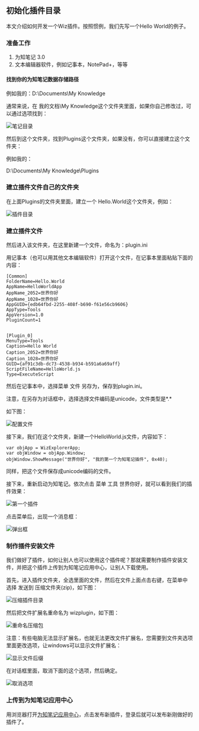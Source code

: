 ## 初始化插件目录

本文介绍如何开发一个Wiz插件。按照惯例，我们先写一个Hello World的例子。

### 准备工作

1. 为知笔记 3.0
1. 文本编辑器软件，例如记事本，NotePad+，等等

#### 找到你的为知笔记数据存储路径

例如我的：D:\Documents\My Knowledge

通常来说，在 我的文档\My Knowledge这个文件夹里面，如果你自己修改过，可以通过选项找到：

![笔记目录](../img/kb-path.jpg)

然后到这个文件夹，找到Plugins这个文件夹，如果没有，你可以直接建立这个文件夹：

例如我的：

D:\Documents\My Knowledge\Plugins

### 建立插件文件自己的文件夹

在上面Plugins的文件夹里面，建立一个 Hello.World这个文件夹，例如：

![插件目录](../img/plugin-path.jpg)

### 建立插件文件

然后进入该文件夹，在这里新建一个文件，命名为：plugin.ini

用记事本（也可以用其他文本编辑软件）打开这个文件，在记事本里面粘贴下面的内容：

```
[Common]
FolderName=Hello.World
AppName=HelloWorldApp
AppName_2052=世界你好
AppName_1028=世界你好
AppGUID={edb64fbd-2255-408f-b690-f61e56cb9606}
AppType=Tools
AppVersion=1.0
PluginCount=1


[Plugin_0]
MenuType=Tools
Caption=Hello World
Caption_2052=世界你好
Caption_1028=世界你好
GUID={af91c3db-dc73-4538-b934-b591a6a69aff}
ScriptFileName=HelloWorld.js
Type=ExecuteScript
```

然后在记事本中，选择菜单 文件 另存为，保存到plugin.ini。

注意，在另存为对话框中，选择选择文件编码是unicode，文件类型是*.*

如下图：

![配置文件](../img/ini-path.jpg)

接下来，我们在这个文件夹，新建一个HelloWorld.js文件，内容如下：

```
var objApp = WizExplorerApp;
var objWindow = objApp.Window;
objWindow.ShowMessage("世界你好", "我的第一个为知笔记插件", 0x40);
```


同样，把这个文件保存成unicode编码的文件。

接下来，重新启动为知笔记。依次点击 菜单 工具 世界你好，就可以看到我们的插件效果：

![第一个插件](../img/first-plugin.jpg)

点击菜单后，出现一个消息框：

![弹出框](../img/first-plugin.jpg)

### 制作插件安装文件

我们做好了插件，如何让别人也可以使用这个插件呢？那就需要制作插件安装文件，并把这个插件上传到为知笔记应用中心，让别人下载使用。

首先，进入插件文件夹，全选里面的文件，然后在文件上面点击右键，在菜单中 选择 发送到 压缩文件夹(zip)，如下图：

![压缩插件目录](../img/compress-plugin.jpg)

然后把文件扩展名重命名为 wizplugin，如下图：

![重命名压缩包](../img/rename-zip.jpg)

注意：有些电脑无法显示扩展名，也就无法更改文件扩展名，您需要到文件夹选项里面更改选项，让windows可以显示文件扩展名：

![显示文件后缀](../img/show-extension.jpg)

在对话框里面，取消下面的这个选项，然后确定。

![取消选项](../img/uncheck-option.jpg)

### 上传到为知笔记应用中心

用浏览器打开[为知笔记应用中心](http://app.wiz.cn)，点击发布新插件，登录后就可以发布新刚做好的插件了。
